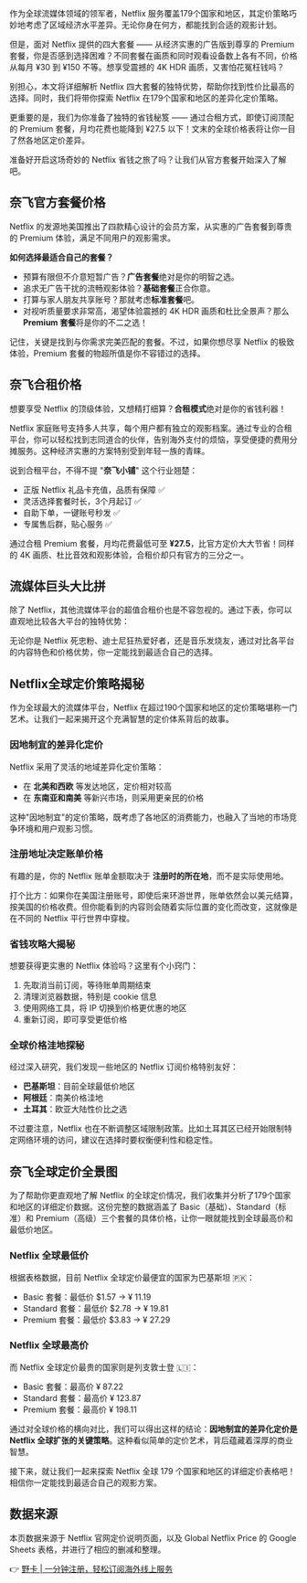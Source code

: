 作为全球流媒体领域的领军者，Netflix 服务覆盖179个国家和地区，其定价策略巧妙地考虑了区域经济水平差异。无论你身在何方，都能找到合适的观影计划。

但是，面对 Netflix 提供的四大套餐 —— 从经济实惠的广告版到尊享的 Premium 套餐，你是否感到选择困难？不同套餐在画质和同时观看设备数上各有不同，价格从每月 ¥30 到 ¥150 不等。想享受震撼的 4K HDR 画质，又害怕花冤枉钱吗？

别担心，本文将详细解析 Netflix 四大套餐的独特优势，帮助你找到性价比最高的选择。同时，我们将带你探索 Netflix 在179个国家和地区的差异化定价策略。

更重要的是，我们为你准备了独特的省钱秘笈 —— 通过合租方式，即使订阅顶配的 Premium 套餐，月均花费也能降到 ¥27.5 以下！文末的全球价格表将让你一目了然各地区定价差异。

准备好开启这场奇妙的 Netflix 省钱之旅了吗？让我们从官方套餐开始深入了解吧。

## 奈飞官方套餐价格

Netflix 的发源地美国推出了四款精心设计的会员方案，从实惠的广告套餐到尊贵的 Premium 体验，满足不同用户的观影需求。

**如何选择最适合自己的套餐？**

- 预算有限但不介意短暂广告？**广告套餐**绝对是你的明智之选。
- 追求无广告干扰的流畅观影体验？**基础套餐**正合你意。
- 打算与家人朋友共享账号？那就考虑**标准套餐**吧。
- 对视听质量要求非常高，渴望体验震撼的 4K HDR 画质和杜比全景声？那么**Premium 套餐**将是你的不二之选！

记住，关键是找到与你需求完美匹配的套餐。不过，如果你想尽享 Netflix 的极致体验，Premium 套餐的物超所值是你不容错过的选择。

## 奈飞合租价格

想要享受 Netflix 的顶级体验，又想精打细算？**合租模式**绝对是你的省钱利器！

Netflix 家庭账号支持多人共享，每个用户都有独立的观影档案。通过专业的合租平台，你可以轻松找到志同道合的伙伴，告别海外支付的烦恼，享受便捷的费用分摊服务。这种经济实惠的方案特别受到年轻一族的青睐。

说到合租平台，不得不提 "**奈飞小铺**" 这个行业翘楚：

- 正版 Netflix 礼品卡充值，品质有保障 ✅
- 灵活选择套餐时长，3个月起订 ✅
- 自助下单，一键账号秒发 ✅
- 专属售后群，贴心服务 ✅

通过合租 Premium 套餐，月均花费最低可至 **¥27.5**，比官方定价大大节省！同样的 4K 画质、杜比音效和观影体验，合租价却只有官方的三分之一。

## 流媒体巨头大比拼

除了 Netflix，其他流媒体平台的超值合租价也是不容忽视的。通过下表，你可以直观地比较各大平台的独特优势：

无论你是 Netflix 死忠粉、迪士尼狂热爱好者，还是音乐发烧友，通过对比各平台的内容特色和价格优势，你一定能找到最适合自己的选择。

## Netflix全球定价策略揭秘

作为全球最大的流媒体平台，Netflix 在超过190个国家和地区的定价策略堪称一门艺术。让我们一起来揭开这个充满智慧的定价体系背后的故事。

### 因地制宜的差异化定价

Netflix 采用了灵活的地域差异化定价策略：

- 在 **北美和西欧** 等发达地区，定价相对较高
- 在 **东南亚和南美** 等新兴市场，则采用更亲民的价格

这种"因地制宜"的定价策略，既考虑了各地区的消费能力，也融入了当地的市场竞争环境和用户观影习惯。

### 注册地址决定账单价格

有趣的是，你的 Netflix 账单金额取决于 **注册时的所在地**，而不是实际使用地。

打个比方：如果你在美国注册账号，即使后来环游世界，账单依然会以美元结算，按美国的价格收费。但你能看到的内容则会随着实际位置的变化而改变，这就像是在不同的 Netflix 平行世界中穿梭。

### 省钱攻略大揭秘

想要获得更实惠的 Netflix 体验吗？这里有个小窍门：

1. 先取消当前订阅，等待账单周期结束
2. 清理浏览器数据，特别是 cookie 信息
3. 使用网络工具，将 IP 切换到价格更优惠的地区
4. 重新订阅，即可享受更低价格

### 全球价格洼地探秘

经过深入研究，我们发现一些地区的 Netflix 订阅价格特别友好：

- **巴基斯坦**：目前全球最低价地区
- **阿根廷**：南美价格洼地
- **土耳其**：欧亚大陆性价比之选

不过要注意，Netflix 也在不断调整区域限制政策。比如土耳其区已经开始限制特定网络环境的访问，建议在选择时要权衡便利性和稳定性。

## 奈飞全球定价全景图

为了帮助你更直观地了解 Netflix 的全球定价情况，我们收集并分析了179个国家和地区的详细定价数据。这份完整的数据涵盖了 Basic（基础）、Standard（标准）和 Premium（高级）三个套餐的具体价格，让你一眼就能找到全球最高价和最低价地区。

### Netflix 全球最低价

根据表格数据，目前 Netflix 全球定价最便宜的国家为巴基斯坦 🇵🇰：

- Basic 套餐：最低价 $1.57 -> ¥ 11.19
- Standard 套餐：最低价 $2.78 -> ¥ 19.81
- Premium 套餐：最低价 $3.83 -> ¥ 27.29

### Netflix 全球最高价

而 Netflix 全球定价最贵的国家则是列支敦士登 🇱🇮：

- Basic 套餐：最高价 ¥ 87.22
- Standard 套餐：最高价 ¥ 123.87
- Premium 套餐：最高价 ¥ 198.11

通过对全球价格的横向对比，我们可以得出这样的结论：**因地制宜的差异化定价是 Netflix 全球扩张的关键策略**。这种看似简单的定价艺术，背后蕴藏着深厚的商业智慧。

接下来，就让我们一起来探索 Netflix 全球 179 个国家和地区的详细定价表格吧！相信你一定能找到最适合自己的观影方案。

## 数据来源

本页数据来源于 Netflix 官网定价说明页面，以及 Global Netflix Price 的 Google Sheets 表格，并进行了相应的删减和整理。

👉 [野卡 | 一分钟注册，轻松订阅海外线上服务](https://bit.ly/bewildcard)